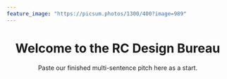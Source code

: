 ```yaml
---
feature_image: "https://picsum.photos/1300/400?image=989"
---
```

# <center> Welcome to the RC Design Bureau </center>

<center> Paste our finished multi-sentence pitch here as a start. </center>